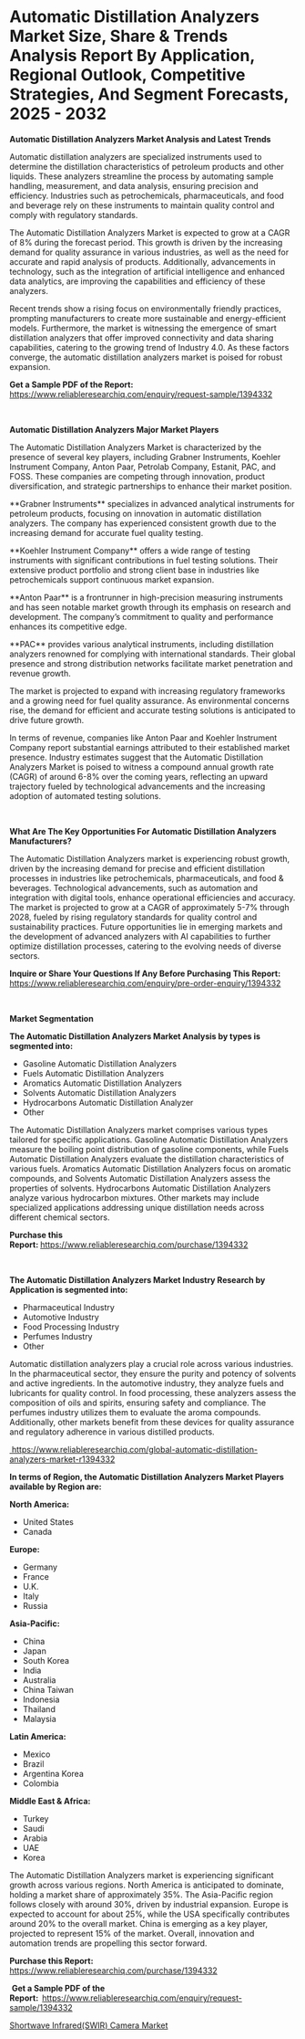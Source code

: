 <p><h1>Automatic Distillation Analyzers Market Size, Share & Trends Analysis Report By Application, Regional Outlook, Competitive Strategies, And Segment Forecasts, 2025 - 2032</h1></p><p><strong>Automatic Distillation Analyzers Market Analysis and Latest Trends</strong></p>
<p><p>Automatic distillation analyzers are specialized instruments used to determine the distillation characteristics of petroleum products and other liquids. These analyzers streamline the process by automating sample handling, measurement, and data analysis, ensuring precision and efficiency. Industries such as petrochemicals, pharmaceuticals, and food and beverage rely on these instruments to maintain quality control and comply with regulatory standards.</p><p>The Automatic Distillation Analyzers Market is expected to grow at a CAGR of 8% during the forecast period. This growth is driven by the increasing demand for quality assurance in various industries, as well as the need for accurate and rapid analysis of products. Additionally, advancements in technology, such as the integration of artificial intelligence and enhanced data analytics, are improving the capabilities and efficiency of these analyzers.</p><p>Recent trends show a rising focus on environmentally friendly practices, prompting manufacturers to create more sustainable and energy-efficient models. Furthermore, the market is witnessing the emergence of smart distillation analyzers that offer improved connectivity and data sharing capabilities, catering to the growing trend of Industry 4.0. As these factors converge, the automatic distillation analyzers market is poised for robust expansion.</p></p>
<p><strong>Get a Sample PDF of the Report:&nbsp;</strong> <a href="https://www.reliableresearchiq.com/enquiry/request-sample/1394332?utm_campaign=3296&utm_medium=2&utm_source=Github&utm_content=ia&utm_term=22032025&utm_id=automatic-distillation-analyzers">https://www.reliableresearchiq.com/enquiry/request-sample/1394332</a></p>
<p>&nbsp;</p>
<p><strong>Automatic Distillation Analyzers Major Market Players</strong></p>
<p><p>The Automatic Distillation Analyzers Market is characterized by the presence of several key players, including Grabner Instruments, Koehler Instrument Company, Anton Paar, Petrolab Company, Estanit, PAC, and FOSS. These companies are competing through innovation, product diversification, and strategic partnerships to enhance their market position.</p><p>**Grabner Instruments** specializes in advanced analytical instruments for petroleum products, focusing on innovation in automatic distillation analyzers. The company has experienced consistent growth due to the increasing demand for accurate fuel quality testing.</p><p>**Koehler Instrument Company** offers a wide range of testing instruments with significant contributions in fuel testing solutions. Their extensive product portfolio and strong client base in industries like petrochemicals support continuous market expansion.</p><p>**Anton Paar** is a frontrunner in high-precision measuring instruments and has seen notable market growth through its emphasis on research and development. The company’s commitment to quality and performance enhances its competitive edge.</p><p>**PAC** provides various analytical instruments, including distillation analyzers renowned for complying with international standards. Their global presence and strong distribution networks facilitate market penetration and revenue growth.</p><p>The market is projected to expand with increasing regulatory frameworks and a growing need for fuel quality assurance. As environmental concerns rise, the demand for efficient and accurate testing solutions is anticipated to drive future growth.</p><p>In terms of revenue, companies like Anton Paar and Koehler Instrument Company report substantial earnings attributed to their established market presence. Industry estimates suggest that the Automatic Distillation Analyzers Market is poised to witness a compound annual growth rate (CAGR) of around 6-8% over the coming years, reflecting an upward trajectory fueled by technological advancements and the increasing adoption of automated testing solutions.</p></p>
<p>&nbsp;</p>
<p><strong>What Are The Key Opportunities For Automatic Distillation Analyzers Manufacturers?</strong></p>
<p><p>The Automatic Distillation Analyzers market is experiencing robust growth, driven by the increasing demand for precise and efficient distillation processes in industries like petrochemicals, pharmaceuticals, and food & beverages. Technological advancements, such as automation and integration with digital tools, enhance operational efficiencies and accuracy. The market is projected to grow at a CAGR of approximately 5-7% through 2028, fueled by rising regulatory standards for quality control and sustainability practices. Future opportunities lie in emerging markets and the development of advanced analyzers with AI capabilities to further optimize distillation processes, catering to the evolving needs of diverse sectors.</p></p>
<p><strong>Inquire or Share Your Questions If Any Before Purchasing This Report:</strong> <a href="https://www.reliableresearchiq.com/enquiry/pre-order-enquiry/1394332?utm_campaign=3296&utm_medium=2&utm_source=Github&utm_content=ia&utm_term=22032025&utm_id=automatic-distillation-analyzers">https://www.reliableresearchiq.com/enquiry/pre-order-enquiry/1394332</a></p>
<p>&nbsp;</p>
<p><strong>Market Segmentation</strong></p>
<p><strong>The Automatic Distillation Analyzers Market Analysis by types is segmented into:</strong></p>
<p><ul><li>Gasoline Automatic Distillation Analyzers</li><li>Fuels Automatic Distillation Analyzers</li><li>Aromatics Automatic Distillation Analyzers</li><li>Solvents Automatic Distillation Analyzers</li><li>Hydrocarbons Automatic Distillation Analyzer</li><li>Other</li></ul></p>
<p><p>The Automatic Distillation Analyzers market comprises various types tailored for specific applications. Gasoline Automatic Distillation Analyzers measure the boiling point distribution of gasoline components, while Fuels Automatic Distillation Analyzers evaluate the distillation characteristics of various fuels. Aromatics Automatic Distillation Analyzers focus on aromatic compounds, and Solvents Automatic Distillation Analyzers assess the properties of solvents. Hydrocarbons Automatic Distillation Analyzers analyze various hydrocarbon mixtures. Other markets may include specialized applications addressing unique distillation needs across different chemical sectors.</p></p>
<p><strong>Purchase this Report:&nbsp;</strong><a href="https://www.reliableresearchiq.com/purchase/1394332?utm_campaign=3296&utm_medium=2&utm_source=Github&utm_content=ia&utm_term=22032025&utm_id=automatic-distillation-analyzers">https://www.reliableresearchiq.com/purchase/1394332</a></p>
<p>&nbsp;</p>
<p><strong>The Automatic Distillation Analyzers Market Industry Research by Application is segmented into:</strong></p>
<p><ul><li>Pharmaceutical Industry</li><li>Automotive Industry</li><li>Food Processing Industry</li><li>Perfumes Industry</li><li>Other</li></ul></p>
<p><p>Automatic distillation analyzers play a crucial role across various industries. In the pharmaceutical sector, they ensure the purity and potency of solvents and active ingredients. In the automotive industry, they analyze fuels and lubricants for quality control. In food processing, these analyzers assess the composition of oils and spirits, ensuring safety and compliance. The perfumes industry utilizes them to evaluate the aroma compounds. Additionally, other markets benefit from these devices for quality assurance and regulatory adherence in various distilled products.</p></p>
<p><a href="https://www.reliableresearchiq.com/global-automatic-distillation-analyzers-market-r1394332?utm_campaign=3296&utm_medium=2&utm_source=Github&utm_content=ia&utm_term=22032025&utm_id=automatic-distillation-analyzers">&nbsp;https://www.reliableresearchiq.com/global-automatic-distillation-analyzers-market-r1394332</a></p>
<p><strong>In terms of Region, the Automatic Distillation Analyzers Market Players available by Region are:</strong></p>
<p>
    <p> <strong> North America: </strong>
        <ul>
            <li>United States</li>
            <li>Canada</li>
        </ul>
        </p> 
    <p> <strong> Europe: </strong>
        <ul>
            <li>Germany</li>
            <li>France</li>
            <li>U.K.</li>
            <li>Italy</li>
            <li>Russia</li>
        </ul>
        </p> 
    <p> <strong> Asia-Pacific: </strong>
        <ul>
            <li>China</li>
            <li>Japan</li>
            <li>South Korea</li>
            <li>India</li>
            <li>Australia</li>
            <li>China Taiwan</li>
            <li>Indonesia</li>
            <li>Thailand</li>
            <li>Malaysia</li>
        </ul>
        </p> 
    <p> <strong> Latin America: </strong>
        <ul>
            <li>Mexico</li>
            <li>Brazil</li>
            <li>Argentina Korea</li>
            <li>Colombia</li>
        </ul>
        </p> 
    <p> <strong> Middle East & Africa: </strong>
        <ul>
            <li>Turkey</li>
            <li>Saudi</li>
            <li>Arabia</li>
            <li>UAE</li>
            <li>Korea</li>
        </ul>
    </p>
    </p>
<p><p>The Automatic Distillation Analyzers market is experiencing significant growth across various regions. North America is anticipated to dominate, holding a market share of approximately 35%. The Asia-Pacific region follows closely with around 30%, driven by industrial expansion. Europe is expected to account for about 25%, while the USA specifically contributes around 20% to the overall market. China is emerging as a key player, projected to represent 15% of the market. Overall, innovation and automation trends are propelling this sector forward.</p></p>
<p><strong>Purchase this Report: </strong><a href="https://www.reliableresearchiq.com/purchase/1394332?utm_campaign=3296&utm_medium=2&utm_source=Github&utm_content=ia&utm_term=22032025&utm_id=automatic-distillation-analyzers">https://www.reliableresearchiq.com/purchase/1394332</a></p>
<p>&nbsp;<strong>Get a Sample PDF of the Report:&nbsp;&nbsp;</strong><a href="https://www.reliableresearchiq.com/enquiry/request-sample/1394332?utm_campaign=3296&utm_medium=2&utm_source=Github&utm_content=ia&utm_term=22032025&utm_id=automatic-distillation-analyzers">https://www.reliableresearchiq.com/enquiry/request-sample/1394332</a></p>
<p><strong></strong></p>
<p><p><a href="https://github.com/bufkamaiahi7/Market-Research-Report-List-1/blob/main/shortwave-infraredswir-camera-market.md?utm_campaign=3296&utm_medium=2&utm_source=Github&utm_content=ia&utm_term=22032025&utm_id=automatic-distillation-analyzers">Shortwave Infrared(SWIR) Camera Market</a></p></p>